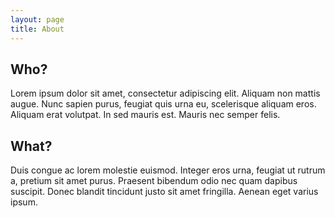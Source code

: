 ```yaml
---
layout: page
title: About
---
```


## Who?

Lorem ipsum dolor sit amet, consectetur adipiscing elit. Aliquam non mattis augue. Nunc sapien purus, feugiat quis urna eu, scelerisque aliquam eros. Aliquam erat volutpat. In sed mauris est. Mauris nec semper felis. 

## What?

Duis congue ac lorem molestie euismod. Integer eros urna, feugiat ut rutrum a, pretium sit amet purus. Praesent bibendum odio nec quam dapibus suscipit. Donec blandit tincidunt justo sit amet fringilla. Aenean eget varius ipsum.
